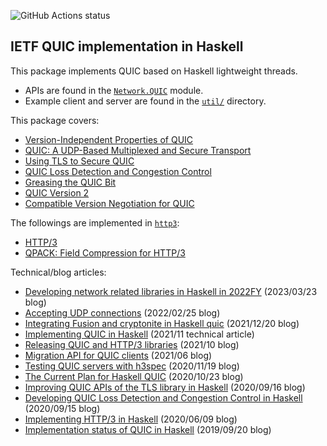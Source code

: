 ![GitHub Actions status](https://github.com/kazu-yamamoto/quic/workflows/Haskell%20CI/badge.svg)

## IETF QUIC implementation in Haskell

This package implements QUIC based on Haskell lightweight threads.

- APIs are found in the [`Network.QUIC`](https://github.com/kazu-yamamoto/quic/blob/master/Network/QUIC.hs) module.
- Example client and server are found in the [`util/`](https://github.com/kazu-yamamoto/quic/tree/master/util) directory.

This package covers:

- [Version-Independent Properties of QUIC](https://tools.ietf.org/html/rfc8999)
- [QUIC: A UDP-Based Multiplexed and Secure Transport](https://tools.ietf.org/html/rfc9000)
- [Using TLS to Secure QUIC](https://tools.ietf.org/html/rfc9001)
- [QUIC Loss Detection and Congestion Control](https://tools.ietf.org/html/rfc9002)
- [Greasing the QUIC Bit](https://tools.ietf.org/html/rfc9287)
- [QUIC Version 2](https://tools.ietf.org/html/rfc9369)
- [Compatible Version Negotiation for QUIC](https://tools.ietf.org/html/rfc9368)

The followings are implemented in [`http3`](https://github.com/kazu-yamamoto/http3):

- [HTTP/3](https://tools.ietf.org/html/rfc9114)
- [QPACK: Field Compression for HTTP/3](https://tools.ietf.org/html/rfc9204)

Technical/blog articles:

- [Developing network related libraries in Haskell in 2022FY](https://kazu-yamamoto.hatenablog.jp/entry/2023/03/23/134317) (2023/03/23 blog)
- [Accepting UDP connections](https://kazu-yamamoto.hatenablog.jp/entry/2022/02/25/153122) (2022/02/25 blog)
- [Integrating Fusion and cryptonite in Haskell quic](https://kazu-yamamoto.hatenablog.jp/entry/2021/12/20/152921) (2021/12/20 blog)
- [Implementing QUIC in Haskell](https://www.iij.ad.jp/en/dev/iir/pdf/iir_vol52_focus2_EN.pdf) (2021/11 technical article)
- [Releasing QUIC and HTTP/3 libraries](https://kazu-yamamoto.hatenablog.jp/entry/2021/10/04/153546) (2021/10 blog)
- [Migration API for QUIC clients](https://kazu-yamamoto.hatenablog.jp/entry/2021/06/29/134930) (2021/06 blog)
- [Testing QUIC servers with h3spec](https://kazu-yamamoto.hatenablog.jp/entry/2020/11/19/160606) (2020/11/19 blog)
- [The Current Plan for Haskell QUIC](https://kazu-yamamoto.hatenablog.jp/entry/2020/10/23/141648) (2020/10/23 blog)
- [Improving QUIC APIs of the TLS library in Haskell](https://kazu-yamamoto.hatenablog.jp/entry/2020/09/16/150801) (2020/09/16 blog)
- [Developing QUIC Loss Detection and Congestion Control in Haskell](https://kazu-yamamoto.hatenablog.jp/entry/2020/09/15/121613) (2020/09/15 blog)
- [Implementing HTTP/3 in Haskell](https://kazu-yamamoto.hatenablog.jp/entry/2020/06/09/155236) (2020/06/09 blog)
- [Implementation status of QUIC in Haskell](https://kazu-yamamoto.hatenablog.jp/entry/2020/02/18/145038) (2019/09/20 blog)
